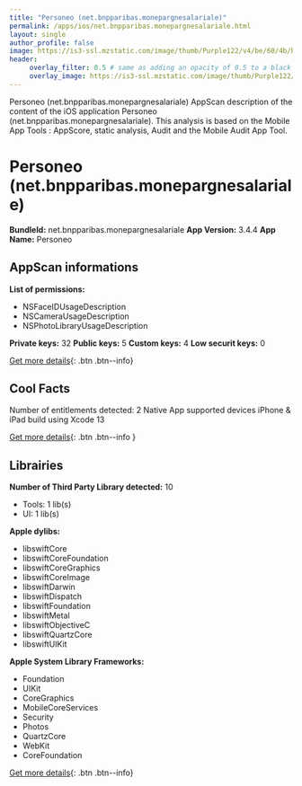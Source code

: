 ```yaml
---
title: "Personeo (net.bnpparibas.monepargnesalariale)"
permalink: /apps/ios/net.bnpparibas.monepargnesalariale.html
layout: single
author_profile: false
image: https://is3-ssl.mzstatic.com/image/thumb/Purple122/v4/be/60/4b/be604b57-4b76-be59-35de-a5e08c950228/AppIcon-0-0-1x_U007emarketing-0-0-0-6-0-0-sRGB-0-0-0-GLES2_U002c0-512MB-85-220-0-0.png/512x512bb.jpg
header: 
     overlay_filter: 0.5 # same as adding an opacity of 0.5 to a black background
     overlay_image: https://is3-ssl.mzstatic.com/image/thumb/Purple122/v4/be/60/4b/be604b57-4b76-be59-35de-a5e08c950228/AppIcon-0-0-1x_U007emarketing-0-0-0-6-0-0-sRGB-0-0-0-GLES2_U002c0-512MB-85-220-0-0.png/512x512bb.jpg
---
```

Personeo (net.bnpparibas.monepargnesalariale) AppScan description of the content of the iOS application Personeo (net.bnpparibas.monepargnesalariale). This analysis is based on the Mobile App Tools : AppScore, static analysis, Audit and the Mobile Audit App Tool.

# Personeo (net.bnpparibas.monepargnesalariale)

**BundleId:** net.bnpparibas.monepargnesalariale
**App Version:** 3.4.4
**App Name:** Personeo


## AppScan informations 

**List of permissions:** 
- NSFaceIDUsageDescription
- NSCameraUsageDescription
- NSPhotoLibraryUsageDescription
  
  
**Private keys:** 32
**Public keys:** 5
**Custom keys:** 4
**Low securit keys:** 0
  
[Get more details](/pricing.html){: .btn .btn--info}

## Cool Facts

Number of entitlements detected: 2
Native App
supported devices iPhone & iPad
build using Xcode 13
  
[Get more details](/pricing.html){: .btn .btn--info }

## Librairies 
**Number of Third Party Library detected:** 10
- Tools: 1 lib(s)
- UI: 1 lib(s)


**Apple dylibs:**
- libswiftCore
- libswiftCoreFoundation
- libswiftCoreGraphics
- libswiftCoreImage
- libswiftDarwin
- libswiftDispatch
- libswiftFoundation
- libswiftMetal
- libswiftObjectiveC
- libswiftQuartzCore
- libswiftUIKit


**Apple System Library Frameworks:**
- Foundation
- UIKit
- CoreGraphics
- MobileCoreServices
- Security
- Photos
- QuartzCore
- WebKit
- CoreFoundation


  
[Get more details](/pricing.html){: .btn .btn--info}

